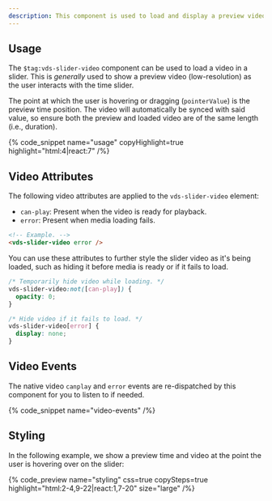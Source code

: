 ```yaml
---
description: This component is used to load and display a preview video over a slider.
---
```


## Usage

The `$tag:vds-slider-video` component can be used to load a video in a slider.
This is _generally_ used to show a preview video (low-resolution) as the user interacts with the
time slider.

The point at which the user is hovering or dragging (`pointerValue`) is the preview time position.
The video will automatically be synced with said value, so ensure both the preview and loaded
video are of the same length (i.e., duration).

{% code_snippet name="usage" copyHighlight=true highlight="html:4|react:7" /%}

## Video Attributes

The following video attributes are applied to the `vds-slider-video` element:

- `can-play`: Present when the video is ready for playback.
- `error`: Present when media loading fails.

```html
<!-- Example. -->
<vds-slider-video error />
```

You can use these attributes to further style the slider video as it's being loaded, such as hiding
it before media is ready or if it fails to load.

```css {% copy=true %}
/* Temporarily hide video while loading. */
vds-slider-video:not([can-play]) {
  opacity: 0;
}

/* Hide video if it fails to load. */
vds-slider-video[error] {
  display: none;
}
```

## Video Events

The native video `canplay` and `error` events are re-dispatched by this component for you to
listen to if needed.

{% code_snippet name="video-events" /%}

## Styling

In the following example, we show a preview time and video at the point the user is hovering
over on the slider:

{% code_preview name="styling" css=true copySteps=true highlight="html:2-4,9-22|react:1,7-20" size="large" /%}

